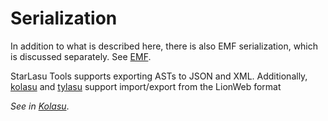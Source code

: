 # Serialization

In addition to what is described here, there is also EMF serialization, which is discussed separately. See [EMF](EMFInteroperability.md).

StarLasu Tools supports exporting ASTs to JSON and XML. 
Additionally, [kolasu](https://github.com/Strumenta/kolasu/blob/main/lionweb/src/main/kotlin/com/strumenta/kolasu/lionweb/LionWebModelConverter.kt) and [tylasu](https://github.com/Strumenta/tylasu/blob/master/src/interop/lionweb.ts) support import/export from the LionWeb format 

_See in [Kolasu](https://github.com/Strumenta/kolasu/tree/main/serialization/src/main/kotlin)_.
